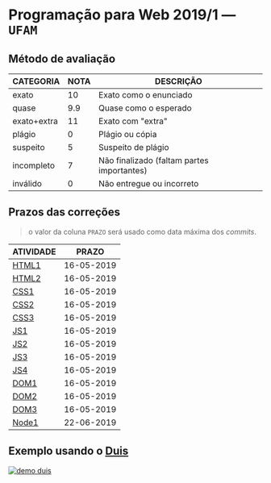 # Programação para Web 2019/1 &mdash; `UFAM`

## <!-- :metodo --> Método de avaliação

CATEGORIA   | NOTA | DESCRIÇÃO
------------|------|----------
exato       | 10   | Exato como o enunciado
quase       | 9.9  | Quase como o esperado
exato+extra | 11   | Exato com "extra"
plágio      | 0    | Plágio ou cópia
suspeito    | 5    | Suspeito de plágio
incompleto  | 7    | Não finalizado (faltam partes importantes)
inválido    | 0    | Não entregue ou incorreto

## <!-- :prazos --> Prazos das correções
> o valor da coluna `PRAZO` será usado como data máxima dos _commits_.

ATIVIDADE | PRAZO
----------|-------
[HTML1](./exercícios/HTML1.png) | 16-05-2019
[HTML2](./exercícios/HTML2.png) | 16-05-2019
[CSS1](./exercícios/CSS1.png)   | 16-05-2019
[CSS2](./exercícios/CSS2.png)   | 16-05-2019
[CSS3](./exercícios/CSS3.png)   | 16-05-2019
[JS1](./exercícios/JS1.png)     | 16-05-2019
[JS2](./exercícios/JS2.png)     | 16-05-2019
[JS3](./exercícios/JS3.png)     | 16-05-2019
[JS4](./exercícios/JS4.png)     | 16-05-2019
[DOM1](./exercícios/DOM1.png)   | 16-05-2019
[DOM2](./exercícios/DOM2.png)   | 16-05-2019
[DOM3](./exercícios/DOM3.png)   | 16-05-2019
[Node1](./exercícios/Node1.png) | 22-06-2019

## Exemplo usando o [Duis](https://github.com/micalevisk/duis)

[![demo duis](https://asciinema.org/a/Kbom9bHj3jemnyQo7mxNYRi07.svg)](https://asciinema.org/a/Kbom9bHj3jemnyQo7mxNYRi07)
